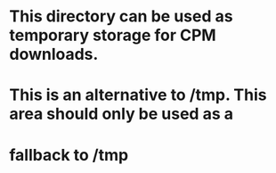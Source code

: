 # This directory can be used as temporary storage for CPM downloads. 
# This is an alternative to /tmp. This area should only be used as a 
# fallback to /tmp

